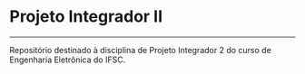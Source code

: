 # Projeto Integrador II

_____

Repositório destinado à disciplina de Projeto Integrador 2 do curso de Engenharia Eletrônica do IFSC.
